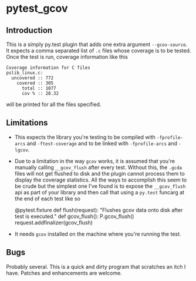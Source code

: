 # pytest_gcov

## Introduction

This is a simply py.test plugin that adds one extra argument
`--gcov-source`. It expects a comma separated list of `.c` files whose
coverage is to be tested. Once the test is run, coverage information
like this

    Coverage information for C files
    pslib_linux.c:
      uncovered :: 772
        covered :: 305
          total :: 1077
          cov % :: 28.32


will be printed for all the files specified.


## Limitations

* This expects the library you're testing to be compiled with
  `-fprofile-arcs` and `-ftest-coverage` and to be linked with
  `-fprofile-arcs` and `-lgcov`.

* Due to a limitation in the way `gcov` works, it is assumed that
  you're manually calling `__gcov_flush` after every test. Without
  this, the `.gcda` files will not get flushed to disk and the plugin
  cannot process them to display the coverage statistics. All the ways
  to accomplish this seem to be crude but the simplest one I've found
  is to expose the `__gcov_flush` api as part of your library and then
  call that using a `py.test` funcarg at the end of each test like so


    @pytest.fixture
    def flush(request):
        "Flushes gcov data onto disk after test is executed."
        def gcov_flush():
            P.gcov_flush()
        request.addfinalizer(gcov_flush)

* It needs `gcov` installed on the machine where you're running the
  test.

## Bugs

Probably several. This is a quick and dirty program that scratches an
itch I have. Patches and enhancements are welcome.


